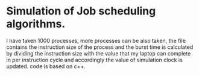 # Simulation of Job scheduling algorithms.

I have taken 1000 processes, more processes can be also taken, the file contains the instruction size of the process and the burst time is calculated by dividing the instruction size with the value that my laptop can complete in per instruction cycle and accordingly the value of simulation clock is updated.
code is based on c++.
